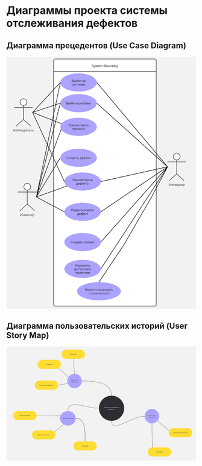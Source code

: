 # Диаграммы проекта системы отслеживания дефектов

## Диаграмма прецедентов (Use Case Diagram)

![alt text](image-1.png)

## Диаграмма пользовательских историй (User Story Map)

![alt text](image-2.png)


